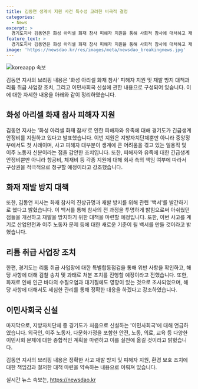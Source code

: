```yaml
---
title: 김동연 생계비 지원 사건 특수성 고려한 비극적 결정
categories:
  - News
excerpt: >
  경기도지사 김동연은 화성 아리셀 화재 참사 피해자 지원을 통해 사회적 참사에 대처하고 재발 방지를 위한 백서 발간을 발표했다. 지원 내용은 사망자 가족에게 긴급생계비 550만 원, 중상자에게 367만 원 등으로, 피해자들의 어려움을 고려한 조치다. 또한 화재 사고의 전 과정을 통해 발간될 백서는 사례를 투명하게 공개할 것이며, 새로운 산업안전과 이주노동자 문제에 대한 기준이 될 것으로 기대된다. 리튬 취급 사업장의 점검 결과에 따르면, 9건의 위반 사항이 확인되었고 이에 대한 조치가 이뤄졌다. 또한 김 지사는 이민사회국을 신설하여 다문화가정과 이주노동자 등의 문제에 종합적으로 대응할 것을 발표했다.
feature_text: >
  경기도지사 김동연은 화성 아리셀 화재 참사 피해자 지원을 통해 사회적 참사에 대처하고 재발 방지를 위한 백서 발간을 발표했다. 지원 내용은 사망자 가족에게 긴급생계비 550만 원, 중상자에게 367만 원 등으로, 피해자들의 어려움을 고려한 조치다. 또한 화재 사고의 전 과정을 통해 발간될 백서는 사례를 투명하게 공개할 것이며, 새로운 산업안전과 이주노동자 문제에 대한 기준이 될 것으로 기대된다. 리튬 취급 사업장의 점검 결과에 따르면, 9건의 위반 사항이 확인되었고 이에 대한 조치가 이뤄졌다. 또한 김 지사는 이민사회국을 신설하여 다문화가정과 이주노동자 등의 문제에 종합적으로 대응할 것을 발표했다.
image: 'https://newsdao.kr/res/images/meta/newsdao_breakingnews.jpg'
---
```


<p><img src="https://newsdao.kr/res/images/meta/newsdao_breakingnews.jpg" alt="koreaapp 속보" /></p>

<p>김동연 지사의 브리핑 내용은 '화성 아리셀 화재 참사' 피해자 지원 및 재발 방지 대책과 리튬 취급 사업장 조치, 그리고 이민사회국 신설에 관한 내용으로 구성되어 있습니다. 이에 대한 자세한 내용을 아래와 같이 정리하였습니다.</p>

<h2 data-ke-size="size26">화성 아리셀 화재 참사 피해자 지원</h2>

<p>김동연 지사는 '화성 아리셀 화재 참사'로 인한 피해자와 유족에 대해 경기도가 긴급생계안정비를 지원하고 있다고 발표했습니다. 이번 지원은 지방자치단체뿐만 아니라 중앙정부에서도 첫 사례이며, 사고 피해자 대부분이 생계에 큰 어려움을 겪고 있는 일용직 및 이주 노동자 신분이라는 점을 감안한 조치입니다. 또한, 피해자와 유족에 대한 긴급생계안정비뿐만 아니라 항공비, 체재비 등 각종 지원에 대해 회사 측의 책임 여부에 따라서 구상권을 적극적으로 청구할 예정이라고 강조했습니다.</p>

<h2 data-ke-size="size26">화재 재발 방지 대책</h2>

<p>또한, 김동연 지사는 화재 참사의 진상규명과 재발 방지를 위해 관련 '백서'를 발간하기로 했다고 밝혔습니다. 이 백서를 통해 참사의 전 과정을 투명하게 밝힘으로써 아쉬웠던 점들을 개선하고 재발을 방지하기 위한 대책을 마련할 예정입니다. 또한, 이번 사고를 계기로 산업안전과 이주 노동자 문제 등에 대한 새로운 기준이 될 백서를 만들 것이라고 밝혔습니다.</p>

<h2 data-ke-size="size26">리튬 취급 사업장 조치</h2>

<p>한편, 경기도는 리튬 취급 사업장에 대한 특별합동점검을 통해 위반 사항을 확인하고, 해당 사항에 대해 검찰 송치 및 과태료 처분 조치를 진행할 예정이라고 전했습니다. 또한, 화재로 인해 인근 바다의 수질오염과 대기질에도 영향이 있는 것으로 조사되었으며, 해당 사항에 대해서도 세심한 관리를 통해 정확한 대응을 하겠다고 강조하였습니다.</p>

<h2 data-ke-size="size26">이민사회국 신설</h2>

<p>마지막으로, 지방자치단체 중 경기도가 처음으로 신설하는 '이민사회국'에 대해 언급하였습니다. 외국인, 이주 노동자, 다문화가정을 포함한 안전, 노동, 의료, 교육 등 다양한 이민사회 문제에 대한 종합적인 계획을 마련하고 이를 실천에 옮길 것이라고 밝혔습니다.</p>

<p>김동연 지사의 브리핑 내용은 정확한 사고 재발 방지 및 피해자 지원, 환경 보호 조치에 대한 책임감과 철저한 대책 마련을 약속하는 내용으로 이뤄져 있습니다.</p>
실시간 뉴스 속보는, <a href="https://newsdao.kr" rel="dofollow">https://newsdao.kr</a>


